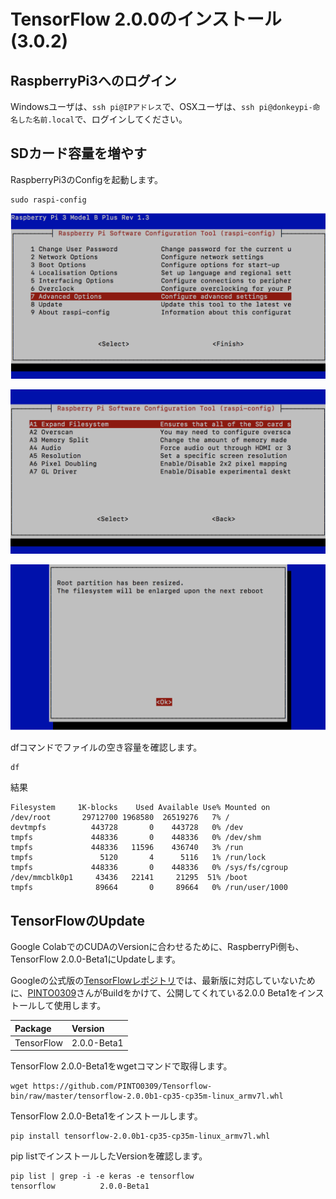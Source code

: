 # TensorFlow 2.0.0のインストール(3.0.2)

## RaspberryPi3へのログイン

Windowsユーザは、`ssh pi@IPアドレス`で、OSXユーザは、`ssh pi@donkeypi-命名した名前.local`で、ログインしてください。

## SDカード容量を増やす

RaspberryPi3のConfigを起動します。
```
sudo raspi-config
```

![](./img/conf001.png)

![](./img/conf002.png)

![](./img/conf003.png)


dfコマンドでファイルの空き容量を確認します。
```
df
```

結果
```
Filesystem     1K-blocks    Used Available Use% Mounted on
/dev/root       29712700 1968580  26519276   7% /
devtmpfs          443728       0    443728   0% /dev
tmpfs             448336       0    448336   0% /dev/shm
tmpfs             448336   11596    436740   3% /run
tmpfs               5120       4      5116   1% /run/lock
tmpfs             448336       0    448336   0% /sys/fs/cgroup
/dev/mmcblk0p1     43436   22141     21295  51% /boot
tmpfs              89664       0     89664   0% /run/user/1000
```

## TensorFlowのUpdate

Google ColabでのCUDAのVersionに合わせるために、RaspberryPi側も、TensorFlow 2.0.0-Beta1にUpdateします。

Googleの公式版の[TensorFlowレポジトリ](https://github.com/tensorflow/tensorflow)では、最新版に対応していないために、[PINTO0309](https://github.com/PINTO0309)さんがBuildをかけて、公開してくれている2.0.0 Beta1をインストールして使用します。

|Package|Version|
|:--|:--|
|TensorFlow|2.0.0-Beta1|

TensorFlow 2.0.0-Beta1をwgetコマンドで取得します。
```
wget https://github.com/PINTO0309/Tensorflow-bin/raw/master/tensorflow-2.0.0b1-cp35-cp35m-linux_armv7l.whl
```

TensorFlow 2.0.0-Beta1をインストールします。
```
pip install tensorflow-2.0.0b1-cp35-cp35m-linux_armv7l.whl
```

pip listでインストールしたVersionを確認します。
```
pip list | grep -i -e keras -e tensorflow     
tensorflow          2.0.0-Beta1
```